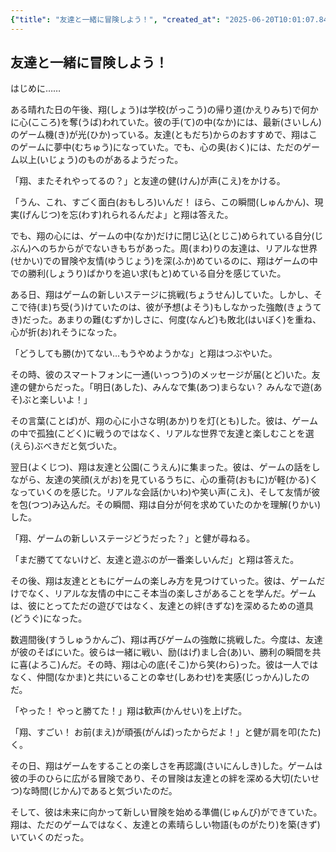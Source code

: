 ```yaml
---
{"title": "友達と一緒に冒険しよう！", "created_at": "2025-06-20T10:01:07.841804+09:00"}
---
```


## 友達と一緒に冒険しよう！

はじめに……

ある晴れた日の午後、翔(しょう)は学校(がっこう)の帰り道(かえりみち)で何かに心(こころ)を奪(うば)われていた。彼の手(て)の中(なか)には、最新(さいしん)のゲーム機(き)が光(ひか)っている。友達(ともだち)からのおすすめで、翔はこのゲームに夢中(むちゅう)になっていた。でも、心の奥(おく)には、ただのゲーム以上(いじょう)のものがあるようだった。

「翔、またそれやってるの？」と友達の健(けん)が声(こえ)をかける。

「うん、これ、すごく面白(おもしろ)いんだ！ ほら、この瞬間(しゅんかん)、現実(げんじつ)を忘(わす)れられるんだよ」と翔は答えた。

でも、翔の心には、ゲームの中(なか)だけに閉じ込(とじこ)められている自分(じぶん)へのちからがでないきもちがあった。周(まわ)りの友達は、リアルな世界(せかい)での冒険や友情(ゆうじょう)を深(ふか)めているのに、翔はゲームの中での勝利(しょうり)ばかりを追い求(もと)めている自分を感じていた。

ある日、翔はゲームの新しいステージに挑戦(ちょうせん)していた。しかし、そこで待(ま)ち受(う)けていたのは、彼が予想(よそう)もしなかった強敵(きょうてき)だった。あまりの難(むずか)しさに、何度(なんど)も敗北(はいぼく)を重ね、心が折(お)れそうになった。

「どうしても勝(か)てない…もうやめようかな」と翔はつぶやいた。

その時、彼のスマートフォンに一通(いっつう)のメッセージが届(とど)いた。友達の健からだった。「明日(あした)、みんなで集(あつ)まらない？ みんなで遊(あそ)ぶと楽しいよ！」

その言葉(ことば)が、翔の心に小さな明(あか)りを灯(とも)した。彼は、ゲームの中で孤独(こどく)に戦うのではなく、リアルな世界で友達と楽しむことを選(えら)ぶべきだと気づいた。

翌日(よくじつ)、翔は友達と公園(こうえん)に集まった。彼は、ゲームの話をしながら、友達の笑顔(えがお)を見ているうちに、心の重荷(おもに)が軽(かる)くなっていくのを感じた。リアルな会話(かいわ)や笑い声(こえ)、そして友情が彼を包(つつ)み込んだ。その瞬間、翔は自分が何を求めていたのかを理解(りかい)した。

「翔、ゲームの新しいステージどうだった？」と健が尋ねる。

「まだ勝ててないけど、友達と遊ぶのが一番楽しいんだ」と翔は答えた。

その後、翔は友達とともにゲームの楽しみ方を見つけていった。彼は、ゲームだけでなく、リアルな友情の中にこそ本当の楽しさがあることを学んだ。ゲームは、彼にとってただの遊びではなく、友達との絆(きずな)を深めるための道具(どうぐ)になった。

数週間後(すうしゅうかんご)、翔は再びゲームの強敵に挑戦した。今度は、友達が彼のそばにいた。彼らは一緒に戦い、励(はげ)まし合(あ)い、勝利の瞬間を共に喜(よろこ)んだ。その時、翔は心の底(そこ)から笑(わら)った。彼は一人ではなく、仲間(なかま)と共にいることの幸せ(しあわせ)を実感(じっかん)したのだ。

「やった！ やっと勝てた！」翔は歓声(かんせい)を上げた。

「翔、すごい！ お前(まえ)が頑張(がんば)ったからだよ！」と健が肩を叩(たた)く。

その日、翔はゲームをすることの楽しさを再認識(さいにんしき)した。ゲームは彼の手のひらに広がる冒険であり、その冒険は友達との絆を深める大切(たいせつ)な時間(じかん)であると気づいたのだ。

そして、彼は未来に向かって新しい冒険を始める準備(じゅんび)ができていた。翔は、ただのゲームではなく、友達との素晴らしい物語(ものがたり)を築(きず)いていくのだった。
